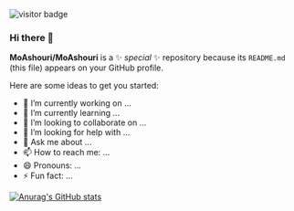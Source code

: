 ![visitor badge](https://visitor-badge.laobi.icu/badge?page_id=MoAshouri.MoAshouri&left_text=Page%20Visitors)

### Hi there 👋


**MoAshouri/MoAshouri** is a ✨ _special_ ✨ repository because its `README.md` (this file) appears on your GitHub profile.

Here are some ideas to get you started:

- 🔭 I’m currently working on ...
- 🌱 I’m currently learning ...
- 👯 I’m looking to collaborate on ...
- 🤔 I’m looking for help with ...
- 💬 Ask me about ...
- 📫 How to reach me: ...
- 😄 Pronouns: ...
- ⚡ Fun fact: ...


[![Anurag's GitHub stats](https://github-readme-stats.vercel.app/api?username=MoAshouri)](https://github.com/anuraghazra/github-readme-stats)
